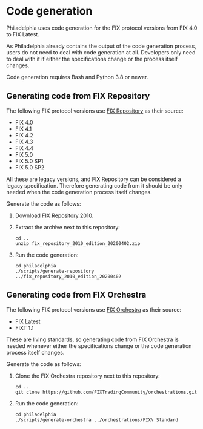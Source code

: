 # Code generation

Philadelphia uses code generation for the FIX protocol versions from FIX 4.0
to FIX Latest.

As Philadelphia already contains the output of the code generation process,
users do not need to deal with code generation at all. Developers only need to
deal with it if either the specifications change or the process itself changes.

Code generation requires Bash and Python 3.8 or newer.

## Generating code from FIX Repository

The following FIX protocol versions use [FIX Repository][] as their source:

  - FIX 4.0
  - FIX 4.1
  - FIX 4.2
  - FIX 4.3
  - FIX 4.4
  - FIX 5.0
  - FIX 5.0 SP1
  - FIX 5.0 SP2

  [FIX Repository]: https://www.fixtrading.org/standards/fix-repository/

All these are legacy versions, and FIX Repository can be considered a legacy
specification. Therefore generating code from it should be only needed when the
code generation process itself changes.

Generate the code as follows:

  1. Download [FIX Repository 2010][].

  2. Extract the archive next to this repository:
      ```
      cd ..
      unzip fix_repository_2010_edition_20200402.zip
      ```

  3. Run the code generation:
      ```
      cd philadelphia
      ./scripts/generate-repository ../fix_repository_2010_edition_20200402
      ```

  [FIX Repository 2010]: https://www.fixtrading.org/packages/fix-repository-2010/

## Generating code from FIX Orchestra

The following FIX protocol versions use [FIX Orchestra][] as their source:

  - FIX Latest
  - FIXT 1.1

  [FIX Orchestra]: https://www.fixtrading.org/standards/fix-orchestra/

These are living standards, so generating code from FIX Orchestra is needed
whenever either the specifications change or the code generation process itself
changes.

Generate the code as follows:

  1. Clone the FIX Orchestra repository next to this repository:
      ```
      cd ..
      git clone https://github.com/FIXTradingCommunity/orchestrations.git
      ```

  2. Run the code generation:
      ```
      cd philadelphia
      ./scripts/generate-orchestra ../orchestrations/FIX\ Standard
      ```
